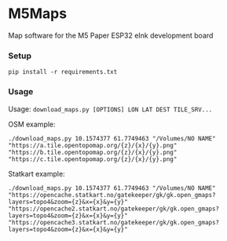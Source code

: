 # M5Maps
Map software for the M5 Paper ESP32 eInk development board

### Setup

```shell
pip install -r requirements.txt
```

### Usage

Usage: `download_maps.py [OPTIONS] LON LAT DEST TILE_SRV...`


OSM example:

```shell
./download_maps.py 10.1574377 61.7749463 "/Volumes/NO NAME" "https://a.tile.opentopomap.org/{z}/{x}/{y}.png" "https://b.tile.opentopomap.org/{z}/{x}/{y}.png" "https://c.tile.opentopomap.org/{z}/{x}/{y}.png"
```

Statkart example:

```shell
./download_maps.py 10.1574377 61.7749463 "/Volumes/NO NAME" "https://opencache.statkart.no/gatekeeper/gk/gk.open_gmaps?layers=topo4&zoom={z}&x={x}&y={y}" "https://opencache2.statkart.no/gatekeeper/gk/gk.open_gmaps?layers=topo4&zoom={z}&x={x}&y={y}" "https://opencache3.statkart.no/gatekeeper/gk/gk.open_gmaps?layers=topo4&zoom={z}&x={x}&y={y}"
```
